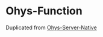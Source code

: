 # Ohys-Function

Duplicated from [Ohys-Server-Native](https://github.com/gokoro/Ohys-Server-Native)
